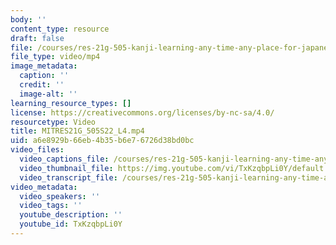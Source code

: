 ```yaml
---
body: ''
content_type: resource
draft: false
file: /courses/res-21g-505-kanji-learning-any-time-any-place-for-japanese-v-spring-2022/mitres21g_505s22_l4_360p_16_9.mp4
file_type: video/mp4
image_metadata:
  caption: ''
  credit: ''
  image-alt: ''
learning_resource_types: []
license: https://creativecommons.org/licenses/by-nc-sa/4.0/
resourcetype: Video
title: MITRES21G_505S22_L4.mp4
uid: a6e8929b-66eb-4b35-b6e7-6726d38bd0bc
video_files:
  video_captions_file: /courses/res-21g-505-kanji-learning-any-time-any-place-for-japanese-v-spring-2022/mitres21g_505s22_l4_captions.vtt
  video_thumbnail_file: https://img.youtube.com/vi/TxKzqbpLi0Y/default.jpg
  video_transcript_file: /courses/res-21g-505-kanji-learning-any-time-any-place-for-japanese-v-spring-2022/mitres21g_505s22_l4_transcript.pdf
video_metadata:
  video_speakers: ''
  video_tags: ''
  youtube_description: ''
  youtube_id: TxKzqbpLi0Y
---
```

